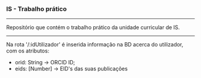 ### IS - Trabalho prático

____________

Repositório que contém o trabalho prático da unidade curricular de IS.

____________

Na rota '/:idUtilizador' é inserida informação na BD acerca do utilizador, com os atributos:
- orid: String -> ORCID ID;
- eids: [Number] -> EID's das suas publicações
